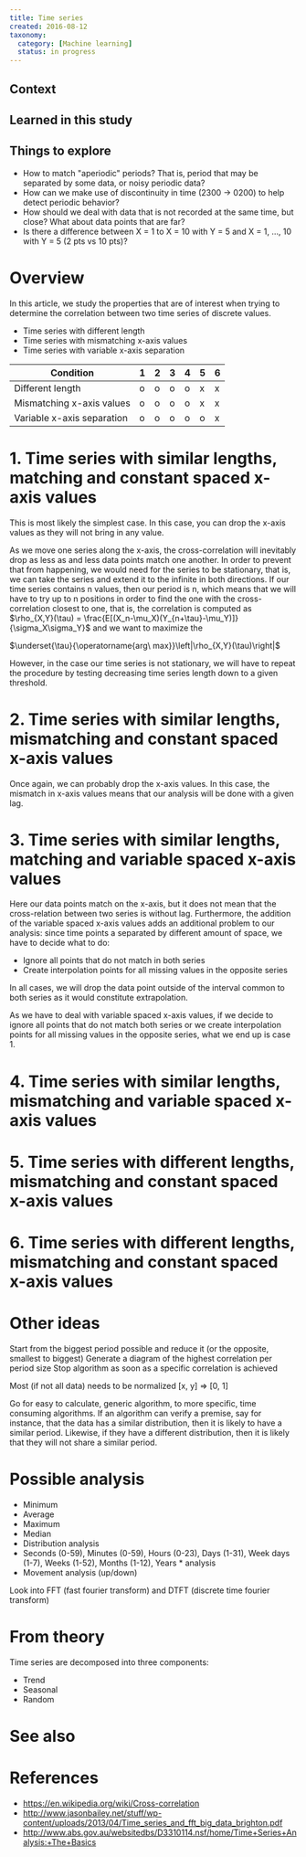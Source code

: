 ```yaml
---
title: Time series
created: 2016-08-12
taxonomy:
  category: [Machine learning]
  status: in progress
---
```


## Context

## Learned in this study

## Things to explore
* How to match "aperiodic" periods? That is, period that may be separated by some data, or noisy periodic data?
* How can we make use of discontinuity in time (2300 -> 0200) to help detect periodic behavior?
* How should we deal with data that is not recorded at the same time, but close? What about data points that are far?
* Is there a difference between X = 1 to X = 10 with Y = 5 and X = 1, …, 10 with Y = 5 (2 pts vs 10 pts)?

# Overview

In this article, we study the properties that are of interest when trying to determine the correlation between two time series of discrete values.

* Time series with different length
* Time series with mismatching x-axis values
* Time series with variable x-axis separation

| Condition                  | 1 | 2 | 3 | 4 | 5 | 6 |
|----------------------------|---|---|---|---|---|---|
| Different length           | o | o | o | o | x | x |
| Mismatching x-axis values  | o | o | o | o | x | x |
| Variable x-axis separation | o | o | o | o | o | x |


# 1. Time series with similar lengths, matching and constant spaced x-axis values
This is most likely the simplest case. In this case, you can drop the x-axis values as they will not bring in any value.

As we move one series along the x-axis, the cross-correlation will inevitably drop as less as and less data points match one another. In order to prevent that from happening, we would need for the series to be stationary, that is, we can take the series and extend it to the infinite in both directions. If our time series contains n values, then our period is n, which means that we will have to try up to n positions in order to find the one with the  cross-correlation closest to one, that is, the correlation is computed as $\rho_{X,Y}(\tau) = \frac{E[(X_n-\mu_X)(Y_{n+\tau}-\mu_Y)]}{\sigma_X\sigma_Y}$ and we want to maximize the

$\underset{\tau}{\operatorname{arg\ max}}\left|\rho_{X,Y}(\tau)\right|$

However, in the case our time series is not stationary, we will have to repeat the procedure by testing decreasing time series length down to a given threshold.

# 2. Time series with similar lengths, mismatching and constant spaced x-axis values
Once again, we can probably drop the x-axis values. In this case, the mismatch in x-axis values means that our analysis will be done with a given lag.

# 3. Time series with similar lengths, matching and variable spaced x-axis values
Here our data points match on the x-axis, but it does not mean that the cross-relation between two series is without lag. Furthermore, the addition of the variable spaced x-axis values adds an additional problem to our analysis: since time points a separated by different amount of space, we have to decide what to do:
* Ignore all points that do not match in both series
* Create interpolation points for all missing values in the opposite series

In all cases, we will drop the data point outside of the interval common to both series as it would constitute extrapolation.

As we have to deal with variable spaced x-axis values, if we decide to ignore all points that do not match both series or we create interpolation points for all missing values in the opposite series, what we end up is case 1.

# 4. Time series with similar lengths, mismatching and variable spaced x-axis values

# 5. Time series with different lengths, mismatching and constant spaced x-axis values

# 6. Time series with different lengths, mismatching and constant spaced x-axis values

# Other ideas
Start from the biggest period possible and reduce it (or the opposite, smallest to biggest)
Generate a diagram of the highest correlation per period size
Stop algorithm as soon as a specific correlation is achieved

Most (if not all data) needs to be normalized [x, y] => [0, 1]

Go for easy to calculate, generic algorithm, to more specific, time consuming algorithms.
If an algorithm can verify a premise, say for instance, that the data has a similar distribution, then it is likely to have a similar period. Likewise, if they have a different distribution, then it is likely that they will not share a similar period.

# Possible analysis
* Minimum
* Average
* Maximum
* Median
* Distribution analysis
* Seconds (0-59), Minutes (0-59), Hours (0-23), Days (1-31), Week days (1-7), Weeks (1-52), Months (1-12), Years * analysis
* Movement analysis (up/down)

Look into FFT (fast fourier transform) and DTFT (discrete time fourier transform)

# From theory
Time series are decomposed into three components:
* Trend
* Seasonal
* Random

# See also

# References
* https://en.wikipedia.org/wiki/Cross-correlation
* http://www.jasonbailey.net/stuff/wp-content/uploads/2013/04/Time_series_and_fft_big_data_brighton.pdf
* http://www.abs.gov.au/websitedbs/D3310114.nsf/home/Time+Series+Analysis:+The+Basics
